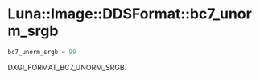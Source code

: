 # Luna::Image::DDSFormat::bc7_unorm_srgb

```c++
bc7_unorm_srgb = 99
```

DXGI_FORMAT_BC7_UNORM_SRGB. 

